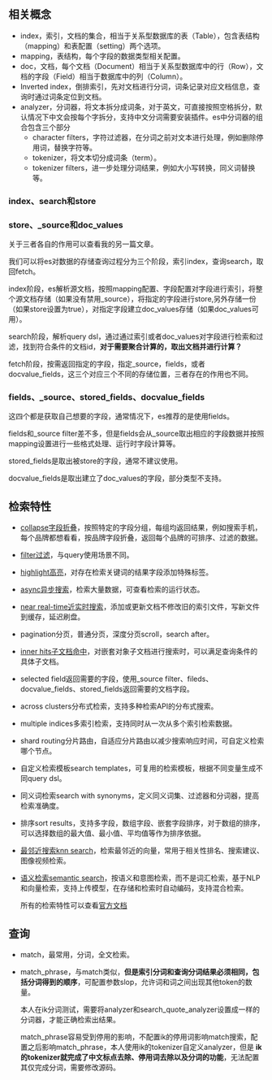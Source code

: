 ## 相关概念

- index，索引，文档的集合，相当于关系型数据库的表（Table），包含表结构（mapping）和表配置（setting）两个选项。
- mapping，表结构，每个字段的数据类型相关配置。
- doc，文档，每个文档（Document）相当于关系型数据库中的行（Row），文档的字段（Field）相当于数据库中的列（Column）。
- Inverted index，倒排索引，先对文档进行分词，词条记录对应文档信息，查询时通过词条定位到文档。
- analyzer，分词器，将文本拆分成词条，对于英文，可直接按照空格拆分，默认情况下中文会按每个字拆分，支持中文分词需要安装插件。es中分词器的组合包含三个部分
    - character filters，字符过滤器，在分词之前对文本进行处理，例如删除停用词，替换字符等。
    - tokenizer，将文本切分成词条（term）。
    - tokenizer filters，进一步处理分词结果，例如大小写转换，同义词替换等。

### index、search和store

### store、_source和doc_values

关于三者各自的作用可以查看我的另一篇文章。

我们可以将es对数据的存储查询过程分为三个阶段，索引index，查询search，取回fetch。

index阶段，es解析源文档，按照mapping配置、字段配置对字段进行索引，将整个源文档存储（如果没有禁用_source），将指定的字段进行store,另外存储一份（如果store设置为true），对指定字段建立doc_values存储（如果doc_values可用）。

search阶段，解析query dsl，通过通过索引或者doc_values对字段进行检索和过滤，找到符合条件的文档id，**对于需要聚合计算的，取出文档并进行计算？**

fetch阶段，按需返回指定的字段，指定_source，fields，或者docvalue_fields，这三个对应三个不同的存储位置，三者存在的作用也不同。

### fields、_source、stored_fields、docvalue_fields

这四个都是获取自己想要的字段，通常情况下，es推荐的是使用fields。

fields和_source filter差不多，但是fields会从\_source取出相应的字段数据并按照mapping设置进行一些格式处理、运行时字段计算等。

stored_fields是取出被store的字段，通常不建议使用。

docvalue_fields是取出建立了doc_values的字段，部分类型不支持。



## 检索特性

- [collapse字段折叠](https://blog.csdn.net/ZYC88888/article/details/83023143)，按照特定的字段分组，每组均返回结果，例如搜索手机，每个品牌都想看看，按品牌字段折叠，返回每个品牌的可排序、过滤的数据。
  
- [filter过滤](https://juejin.cn/post/7073820135873576997)，与query使用场景不同。

- [highlight高亮]()，对存在检索关键词的结果字段添加特殊标签。

- [async异步搜索](https://blog.csdn.net/UbuntuTouch/article/details/107868114)，检索大量数据，可查看检索的运行状态。

- [near real-time近实时搜索](https://doc.yonyoucloud.com/doc/mastering-elasticsearch/chapter-3/34_README.html)，添加或更新文档不修改旧的索引文件，写新文件到缓存，延迟刷盘。
  
- pagination分页，普通分页，深度分页scroll，search after。

- [inner hits子文档命中](https://www.jianshu.com/p/0d6488a8072b)，对嵌套对象子文档进行搜索时，可以满足查询条件的具体子文档。

- selected field返回需要的字段，使用_source filter、fileds、docvalue_fields、stored_fields返回需要的文档字段。

- across clusters分布式检索，支持多种检索API的分布式搜索。

- multiple indices多索引检索，支持同时从一次从多个索引检索数据。

- shard routing分片路由，自适应分片路由以减少搜索响应时间，可自定义检索哪个节点。

- 自定义检索模板search templates，可复用的检索模板，根据不同变量生成不同query dsl。

- 同义词检索search with synonyms，定义同义词集、过滤器和分词器，提高检索准确度。

- 排序sort results，支持多字段，数组字段、嵌套字段排序，对于数组的排序，可以选择数组的最大值、最小值、平均值等作为排序依据。

- [最邻近搜索knn search](https://www.elastic.co/guide/en/elasticsearch/reference/current/knn-search.html)，检索最邻近的向量，常用于相关性排名、搜索建议、图像视频检索。
  
- [语义检索semantic search](https://www.elastic.co/guide/en/elasticsearch/reference/current/semantic-search.html)，按语义和意图检索，而不是词汇检索，基于NLP和向量检索，支持上传模型，在存储和检索时自动编码，支持混合检索。
  
  所有的检索特性可以查看[官方文档](https://www.elastic.co/guide/en/elasticsearch/reference/current/search-your-data.html)

## 查询

- match，最常用，分词，全文检索。

- match_phrase，与match类似，**但是索引分词和查询分词结果必须相同，包括分词得到的顺序**，可配置参数slop，允许词和词之间出现其他token的数量。

  本人在ik分词测试，需要将analyzer和search_quote_analyzer设置成一样的分词器，才能正确检索出结果。

  match_phrase容易受到停用的影响，不配置ik的停用词影响match搜索，配置之后影响match_phrase，本人使用ik的tokenizer自定义analyzer，但是
  **ik的tokenizer就完成了中文标点去除、停用词去除以及分词的功能**，无法配置其仅完成分词，需要修改源码。
